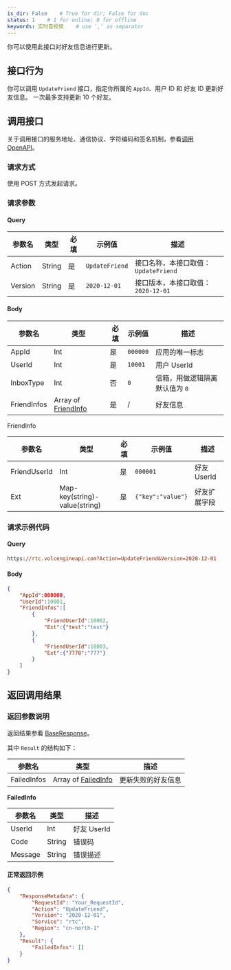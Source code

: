 ```yaml
---
is_dir: False    # True for dir; False for doc
status: 1    # 1 for online; 0 for offline
keywords: 实时音视频    # use ',' as separator
---
```


你可以使用此接口对好友信息进行更新。
## 接口行为

你可以调用 `UpdateFriend` 接口，指定你所属的 `AppId`、用户 ID 和 好友 ID 更新好友信息。 一次最多支持更新 10 个好友。

## 调用接口

关于调用接口的服务地址、通信协议、字符编码和签名机制，参看[调用 OpenAPI](412251)。

### 请求方式

使用 POST 方式发起请求。

### 请求参数

#### Query

| 参数名 | 类型 | 必填 | 示例值 | 描述 |
| --- | --- | --- | --- | --- |
| Action | String | 是 | `UpdateFriend` | 接口名称，本接口取值：`UpdateFriend` |
| Version | String | 是 | `2020-12-01` | 接口版本，本接口取值：`2020-12-01` |

#### Body

| 参数名 | 类型 | 必填 | 示例值 | 描述 |
| --- | --- | --- | --- | --- |
| AppId | Int | 是 | `000000` | 应用的唯一标志 |
| UserId | Int | 是 | `10001` | 用户 UserId |
| InboxType | Int | 否 | `0` | 信箱，用做逻辑隔离 默认值为 `0` |
| FriendInfos | Array of [FriendInfo](#friendinfo) | 是 | / | 好友信息 |
<span id="friendinfo"></span> FriendInfo

| 参数名 | 类型 | 必填 | 示例值 | 描述 |
| --- | --- | --- | --- | --- |
| FriendUserId | Int | 是 | `000001` | 好友 UserId |
| Ext | Map-key(string)-value(string) | 是 | `{"key":"value"}` | 好友扩展字段 |

### 请求示例代码

#### Query

```postscript
https://rtc.volcengineapi.com?Action=UpdateFriend&Version=2020-12-01
```

#### Body

```json
{
    "AppId":000000,
    "UserId":10001,
    "FriendInfos":[
        {
            "FriendUserId":10002,
            "Ext":{"test":"test"}
        },
        {
            "FriendUserId":10003,
            "Ext":{"7778":"777"}
        }
    ]
}
```

## 返回调用结果

### 返回参数说明

返回结果参看 [BaseResponse](192711.md#baseresponse)。

其中 `Result` 的结构如下：

| 参数名 | 类型 | 描述 |
| --- | --- | --- |
| FailedInfos | Array of [FailedInfo](#failedinfo) | 更新失败的好友信息 |

<span id="failedinfo"></span>**FailedInfo**
	
| 参数名 | 类型 | 描述 |
| --- | --- | --- |
| UserId | Int | 好友 UserId |
| Code | String | 错误码 |
| Message | String | 错误描述 |

#### 正常返回示例

```json
{
    "ResponseMetadata": {
        "RequestId": "Your_RequestId",
        "Action": "UpdateFriend",
        "Version": "2020-12-01",
        "Service": "rtc",
        "Region": "cn-north-1"
    },
    "Result": {
        "FailedInfos": []
    }
}
```
